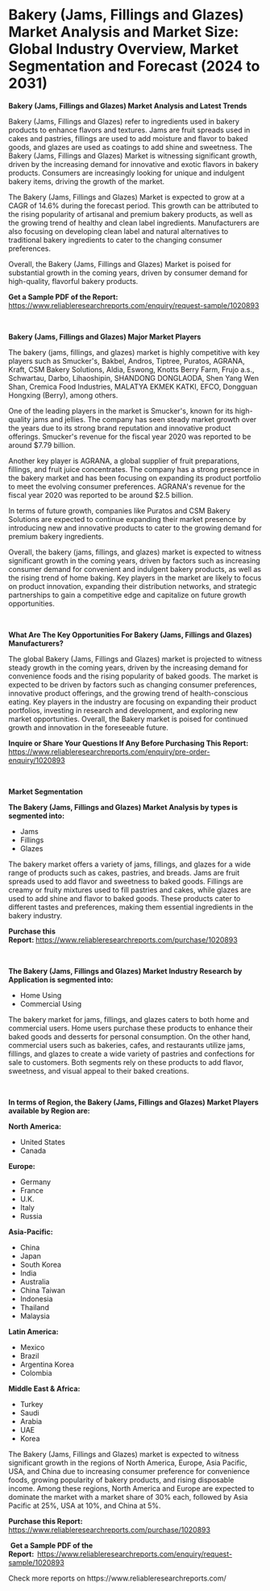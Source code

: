 <p><h1>Bakery (Jams, Fillings and Glazes) Market Analysis and Market Size: Global Industry Overview, Market Segmentation and Forecast (2024 to 2031)</h1></p><p><strong>Bakery (Jams, Fillings and Glazes) Market Analysis and Latest Trends</strong></p>
<p><p>Bakery (Jams, Fillings and Glazes) refer to ingredients used in bakery products to enhance flavors and textures. Jams are fruit spreads used in cakes and pastries, fillings are used to add moisture and flavor to baked goods, and glazes are used as coatings to add shine and sweetness. The Bakery (Jams, Fillings and Glazes) Market is witnessing significant growth, driven by the increasing demand for innovative and exotic flavors in bakery products. Consumers are increasingly looking for unique and indulgent bakery items, driving the growth of the market.</p><p>The Bakery (Jams, Fillings and Glazes) Market is expected to grow at a CAGR of 14.6% during the forecast period. This growth can be attributed to the rising popularity of artisanal and premium bakery products, as well as the growing trend of healthy and clean label ingredients. Manufacturers are also focusing on developing clean label and natural alternatives to traditional bakery ingredients to cater to the changing consumer preferences.</p><p>Overall, the Bakery (Jams, Fillings and Glazes) Market is poised for substantial growth in the coming years, driven by consumer demand for high-quality, flavorful bakery products.</p></p>
<p><strong>Get a Sample PDF of the Report:&nbsp;</strong> <a href="https://www.reliableresearchreports.com/enquiry/request-sample/1020893">https://www.reliableresearchreports.com/enquiry/request-sample/1020893</a></p>
<p>&nbsp;</p>
<p><strong>Bakery (Jams, Fillings and Glazes) Major Market Players</strong></p>
<p><p>The bakery (jams, fillings, and glazes) market is highly competitive with key players such as Smucker's, Bakbel, Andros, Tiptree, Puratos, AGRANA, Kraft, CSM Bakery Solutions, Aldia, Eswong, Knotts Berry Farm, Frujo a.s., Schwartau, Darbo, Lihaoshipin, SHANDONG DONGLAODA, Shen Yang Wen Shan, Cremica Food Industries, MALATYA EKMEK KATKI, EFCO, Dongguan Hongxing (Berry), among others.</p><p>One of the leading players in the market is Smucker's, known for its high-quality jams and jellies. The company has seen steady market growth over the years due to its strong brand reputation and innovative product offerings. Smucker's revenue for the fiscal year 2020 was reported to be around $7.79 billion.</p><p>Another key player is AGRANA, a global supplier of fruit preparations, fillings, and fruit juice concentrates. The company has a strong presence in the bakery market and has been focusing on expanding its product portfolio to meet the evolving consumer preferences. AGRANA's revenue for the fiscal year 2020 was reported to be around $2.5 billion.</p><p>In terms of future growth, companies like Puratos and CSM Bakery Solutions are expected to continue expanding their market presence by introducing new and innovative products to cater to the growing demand for premium bakery ingredients.</p><p>Overall, the bakery (jams, fillings, and glazes) market is expected to witness significant growth in the coming years, driven by factors such as increasing consumer demand for convenient and indulgent bakery products, as well as the rising trend of home baking. Key players in the market are likely to focus on product innovation, expanding their distribution networks, and strategic partnerships to gain a competitive edge and capitalize on future growth opportunities.</p></p>
<p>&nbsp;</p>
<p><strong>What Are The Key Opportunities For Bakery (Jams, Fillings and Glazes) Manufacturers?</strong></p>
<p><p>The global Bakery (Jams, Fillings and Glazes) market is projected to witness steady growth in the coming years, driven by the increasing demand for convenience foods and the rising popularity of baked goods. The market is expected to be driven by factors such as changing consumer preferences, innovative product offerings, and the growing trend of health-conscious eating. Key players in the industry are focusing on expanding their product portfolios, investing in research and development, and exploring new market opportunities. Overall, the Bakery market is poised for continued growth and innovation in the foreseeable future.</p></p>
<p><strong>Inquire or Share Your Questions If Any Before Purchasing This Report:</strong> <a href="https://www.reliableresearchreports.com/enquiry/pre-order-enquiry/1020893">https://www.reliableresearchreports.com/enquiry/pre-order-enquiry/1020893</a></p>
<p>&nbsp;</p>
<p><strong>Market Segmentation</strong></p>
<p><strong>The Bakery (Jams, Fillings and Glazes) Market Analysis by types is segmented into:</strong></p>
<p><ul><li>Jams</li><li>Fillings</li><li>Glazes</li></ul></p>
<p><p>The bakery market offers a variety of jams, fillings, and glazes for a wide range of products such as cakes, pastries, and breads. Jams are fruit spreads used to add flavor and sweetness to baked goods. Fillings are creamy or fruity mixtures used to fill pastries and cakes, while glazes are used to add shine and flavor to baked goods. These products cater to different tastes and preferences, making them essential ingredients in the bakery industry.</p></p>
<p><strong>Purchase this Report:&nbsp;</strong><a href="https://www.reliableresearchreports.com/purchase/1020893">https://www.reliableresearchreports.com/purchase/1020893</a></p>
<p>&nbsp;</p>
<p><strong>The Bakery (Jams, Fillings and Glazes) Market Industry Research by Application is segmented into:</strong></p>
<p><ul><li>Home Using</li><li>Commercial Using</li></ul></p>
<p><p>The bakery market for jams, fillings, and glazes caters to both home and commercial users. Home users purchase these products to enhance their baked goods and desserts for personal consumption. On the other hand, commercial users such as bakeries, cafes, and restaurants utilize jams, fillings, and glazes to create a wide variety of pastries and confections for sale to customers. Both segments rely on these products to add flavor, sweetness, and visual appeal to their baked creations.</p></p>
<p>&nbsp;</p>
<p><strong>In terms of Region, the Bakery (Jams, Fillings and Glazes) Market Players available by Region are:</strong></p>
<p>
    <p> <strong> North America: </strong>
        <ul>
            <li>United States</li>
            <li>Canada</li>
        </ul>
        </p> 
    <p> <strong> Europe: </strong>
        <ul>
            <li>Germany</li>
            <li>France</li>
            <li>U.K.</li>
            <li>Italy</li>
            <li>Russia</li>
        </ul>
        </p> 
    <p> <strong> Asia-Pacific: </strong>
        <ul>
            <li>China</li>
            <li>Japan</li>
            <li>South Korea</li>
            <li>India</li>
            <li>Australia</li>
            <li>China Taiwan</li>
            <li>Indonesia</li>
            <li>Thailand</li>
            <li>Malaysia</li>
        </ul>
        </p> 
    <p> <strong> Latin America: </strong>
        <ul>
            <li>Mexico</li>
            <li>Brazil</li>
            <li>Argentina Korea</li>
            <li>Colombia</li>
        </ul>
        </p> 
    <p> <strong> Middle East & Africa: </strong>
        <ul>
            <li>Turkey</li>
            <li>Saudi</li>
            <li>Arabia</li>
            <li>UAE</li>
            <li>Korea</li>
        </ul>
    </p>
    </p>
<p><p>The Bakery (Jams, Fillings and Glazes) market is expected to witness significant growth in the regions of North America, Europe, Asia Pacific, USA, and China due to increasing consumer preference for convenience foods, growing popularity of bakery products, and rising disposable income. Among these regions, North America and Europe are expected to dominate the market with a market share of 30% each, followed by Asia Pacific at 25%, USA at 10%, and China at 5%.</p></p>
<p><strong>Purchase this Report: </strong><a href="https://www.reliableresearchreports.com/purchase/1020893">https://www.reliableresearchreports.com/purchase/1020893</a></p>
<p>&nbsp;<strong>Get a Sample PDF of the Report:&nbsp;&nbsp;</strong><a href="https://www.reliableresearchreports.com/enquiry/request-sample/1020893">https://www.reliableresearchreports.com/enquiry/request-sample/1020893</a></p>
<p><strong></strong></p>
<p>Check more reports on https://www.reliableresearchreports.com/</p>
